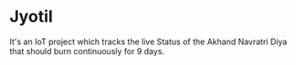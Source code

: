 # JyotiI

It's an IoT project which tracks the live Status of the Akhand Navratri Diya that should burn continuously for 9 days. 
